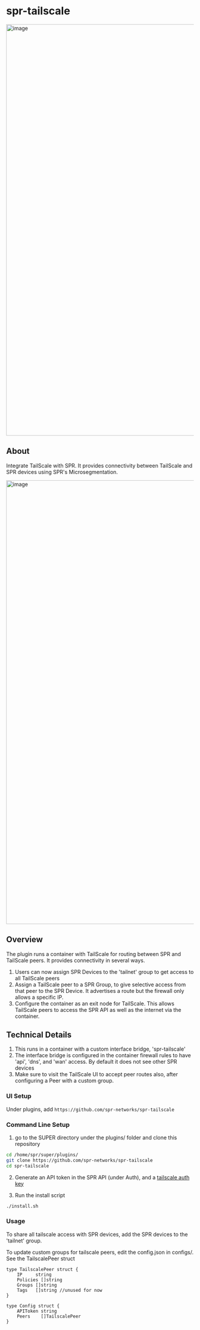 # spr-tailscale

<img width="1105" alt="image" src="https://github.com/spr-networks/spr-tailscale/assets/37549748/cbd99b74-c830-41cb-a8ee-754ff6eab65d">

## About 

Integrate TailScale with SPR. It provides connectivity between TailScale and SPR devices using SPR's Microsegmentation.

<img width="1192" alt="image" src="https://github.com/spr-networks/spr-tailscale/assets/37549748/5fc95691-41f2-49f5-ae06-594dd5b41e3c">

## Overview

The plugin runs a container with TailScale for routing between SPR and TailScale peers. It provides connectivity in several ways.

1. Users can now assign SPR Devices to the 'tailnet' group to get access to all TailScale peers
2. Assign a TailScale peer to a SPR Group, to give selective access from that peer to the SPR Device. It advertises a route but the firewall only allows a specific IP.
3. Configure the container as an exit node for TailScale. This allows TailScale peers to access the SPR API as well as the internet via the container.

## Technical Details
1. This runs in a container with a custom interface bridge, 'spr-tailscale'
2. The interface bridge is configured in the container firewall rules to have 'api', 'dns', and 'wan' access. By default it does not see other SPR devices
3. Make sure to visit the TailScale UI to accept peer routes also, after configuring a Peer with a custom group. 

### UI Setup

Under plugins, add `https://github.com/spr-networks/spr-tailscale`

### Command Line Setup

1. go to the SUPER directory under the plugins/ folder and clone this repository

```bash
cd /home/spr/super/plugins/
git clone https://github.com/spr-networks/spr-tailscale
cd spr-tailscale
```

2. Generate an API token in the SPR API (under Auth), and a [tailscale auth key](https://login.tailscale.com/admin/settings/keys)

3. Run the install script
```bash
./install.sh
```

### Usage

To share all tailscale access with SPR devices, add the SPR devices to the 'tailnet' group.


To update custom groups for tailscale peers, edit the config.json in configs/.
See the  TailscalePeer struct

```
type TailscalePeer struct {
	IP     string
	Policies []string
	Groups []string
	Tags   []string //unused for now
}

type Config struct {
	APIToken string
	Peers    []TailscalePeer
}
```

